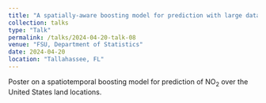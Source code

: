 ```yaml
---
title: "A spatially-aware boosting model for prediction with large data"
collection: talks
type: "Talk"
permalink: /talks/2024-04-20-talk-08
venue: "FSU, Department of Statistics"
date: 2024-04-20
location: "Tallahassee, FL"
---
```


Poster on a spatiotemporal boosting model for prediction of NO<sub>2</sub> over the United States land locations. 